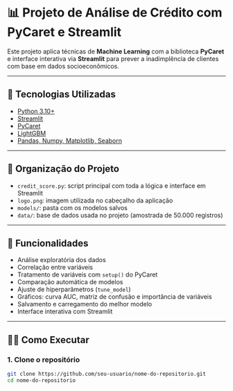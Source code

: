 # 📊 Projeto de Análise de Crédito com PyCaret e Streamlit

Este projeto aplica técnicas de **Machine Learning** com a biblioteca **PyCaret** e interface interativa via **Streamlit** para prever a inadimplência de clientes com base em dados socioeconômicos.

---

## 🚀 Tecnologias Utilizadas

- [Python 3.10+](https://www.python.org/)
- [Streamlit](https://streamlit.io/)
- [PyCaret](https://pycaret.gitbook.io/docs/)
- [LightGBM](https://lightgbm.readthedocs.io/)
- [Pandas, Numpy, Matplotlib, Seaborn](https://pandas.pydata.org/)

---

## 📂 Organização do Projeto

- `credit_score.py`: script principal com toda a lógica e interface em Streamlit
- `logo.png`: imagem utilizada no cabeçalho da aplicação
- `models/`: pasta com os modelos salvos
- `data/`: base de dados usada no projeto (amostrada de 50.000 registros)

---

## 🧠 Funcionalidades

- Análise exploratória dos dados
- Correlação entre variáveis
- Tratamento de variáveis com `setup()` do PyCaret
- Comparação automática de modelos
- Ajuste de hiperparâmetros (`tune_model`)
- Gráficos: curva AUC, matriz de confusão e importância de variáveis
- Salvamento e carregamento do melhor modelo
- Interface interativa com Streamlit

---

## 🏃‍♂️ Como Executar

### 1. Clone o repositório

```bash
git clone https://github.com/seu-usuario/nome-do-repositorio.git
cd nome-do-repositorio
